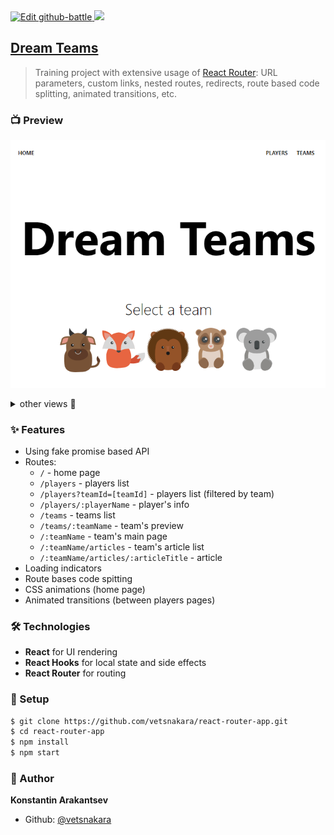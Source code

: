 <a href="https://codesandbox.io/s/github/vetsnakara/react-router-app/tree/master/?fontsize=14&hidenavigation=1&theme=dark">
  <img height="20" alt="Edit github-battle" src="https://codesandbox.io/static/img/play-codesandbox.svg">
</a>

<a href="https://standardjs.com">
  <img height="20" src="https://img.shields.io/badge/code_style-standard-brightgreen.svg"/>
</a>

<h2>
  <a href="https://angry-neumann-5de2c6.netlify.com/" target="_blank">Dream Teams</a>
</h2>

> Training project with extensive usage of [React Router](https://reacttraining.com/react-router/web/guides/quick-start): URL parameters, custom links, nested routes, redirects, route based code splitting, animated transitions, etc.

### 📺 Preview
<p align="center">
  <img width="600" src="https://raw.githubusercontent.com/vetsnakara/react-router-app/master/preview/main.png"/>
</p>

<details>
<summary>other views 👀</summary>
  <table style="width: 100%; background-color: white"" border="2">
  <tr>
    <th>Team Page</th>
    <th>Player Page</th>
  </tr>
  <tr>
    <td><img src="https://raw.githubusercontent.com/vetsnakara/react-router-app/master/preview/team.png"/></td>
    <td><img src="https://raw.githubusercontent.com/vetsnakara/react-router-app/master/preview/player.png"/></td>
  </tr>
  </table>
</details>

### ✨ Features
* Using fake promise based API
* Routes:
  * `/` - home page
  * `/players` - players list
  * `/players?teamId=[teamId]` - players list (filtered by team)
  * `/players/:playerName` - player's info
  * `/teams` - teams list
  * `/teams/:teamName` - team's preview
  * `/:teamName` - team's main page
  * `/:teamName/articles` - team's article list
  * `/:teamName/articles/:articleTitle` - article
* Loading indicators
* Route bases code spitting
* CSS animations (home page)
* Animated transitions (between players pages)

### 🛠️ Technologies
* __React__ for UI rendering
* __React Hooks__ for local state and side effects
* __React Router__ for routing

### 🚀 Setup
``` sh
$ git clone https://github.com/vetsnakara/react-router-app.git
$ cd react-router-app
$ npm install
$ npm start
```

### 👷 Author
**Konstantin Arakantsev**
- Github: [@vetsnakara](https://github.com/vetsnakara)

